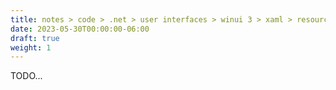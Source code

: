 ```yaml
---
title: notes > code > .net > user interfaces > winui 3 > xaml > resources > theme resources
date: 2023-05-30T00:00:00-06:00
draft: true
weight: 1
---
```


TODO...
